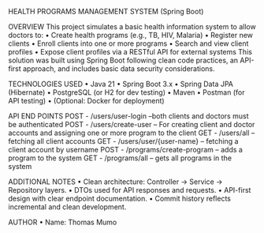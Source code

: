 HEALTH PROGRAMS MANAGEMENT SYSTEM (Spring Boot)

OVERVIEW
This project simulates a basic health information system to allow doctors to:
•	Create health programs (e.g., TB, HIV, Malaria)
•	Register new clients
•	Enroll clients into one or more programs
•	Search and view client profiles
•	Expose client profiles via a RESTful API for external systems
This solution was built using Spring Boot following clean code practices, an API-first approach, and includes basic data security considerations.


TECHNOLOGIES USED
•	Java 21
•	Spring Boot 3.x
•	Spring Data JPA (Hibernate)
•	PostgreSQL (or H2 for dev testing)
•	Maven
•	Postman (for API testing)
•	(Optional: Docker for deployment)


API END POINTS
POST - /users/user-login –both clients and doctors must be authenticated
POST - /users/create-user – For creating client and doctor accounts and assigning  one or more program to the client
GET - /users/all – fetching all client accounts
GET - /users/user/{user-name} – fetching a client account by username
POST - /programs/create-program – adds a program to the system
GET - /programs/all – gets all programs in the system


 ADDITIONAL NOTES
•	Clean architecture: Controller → Service → Repository layers.
•	DTOs used for API responses and requests.
•	API-first design with clear endpoint documentation.
•	Commit history reflects incremental and clean development.


 AUTHOR
•	Name: Thomas Mumo


